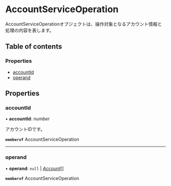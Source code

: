 # AccountServiceOperation


<div lang=\"ja\">AccountServiceOperationオブジェクトは、操作対象となるアカウント情報と処理の内容を表します。</div> 

## Table of contents

### Properties

- [accountId](accountserviceoperation.md#accountid)
- [operand](accountserviceoperation.md#operand)

## Properties

### accountId

• **accountId**: *number*

<div lang=\"ja\">アカウントIDです。</div> 

**`memberof`** AccountServiceOperation

___

### operand

• **operand**: ``null`` \| [*Account*](account.md)[]

**`memberof`** AccountServiceOperation
